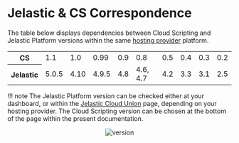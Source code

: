 # Jelastic & CS Correspondence

The table below displays dependencies between Cloud Scripting and Jelastic Platform versions within the same <a href="https://jelastic.cloud/" target="_blank">hosting provider</a> platform.                           
<table class="corresp" style="width:100%">
    <tr id="cs">
	<th id="table-head">CS</th>
	    <td>1.1</td>
	    <td>1.0</td>
	    <td>0.99</td>
	    <td>0.9</td>
	    <td>0.8</td>
	    <td>0.5</td>
	    <td>0.4</td>
	    <td>0.3</td>
	    <td>0.2</td>
    </tr>
    <tr id="jel">
        <th id="table-head">Jelastic</th>
        <td>5.0.5</td>
        <td>4.10</td>
        <td>4.9.5</td>
        <td>4.8</td>
        <td>4.6, 4.7</td>
        <td>4.2</td>
        <td>3.3</td>
        <td>3.1</td>
	    <td>2.5</td>
    </tr>
</table>

!!! note
    The Jelastic Platform version can be checked either at your dashboard, or within the <a href="https://jelastic.cloud/" target="_blank">Jelastic Cloud Union</a> page, depending on your hosting provider. The Cloud Scripting version can be chosen at the bottom of the page within the present documentation.                
    <center>![version](/img/version.png)</center>          
    
